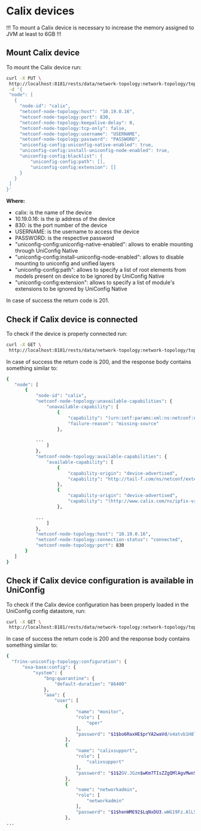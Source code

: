 # Calix devices

!!!
To mount a Calix device is necessary to increase the memory assigned to JVM at least to 6GB
!!!

## Mount Calix device

To mount the Calix device run:

```bash
curl -X PUT \
 http://localhost:8181/rests/data/network-topology:network-topology/topology=topology-netconf/node=calix \
 -d '{
 "node": [
   {
     "node-id": "calix",
     "netconf-node-topology:host": "10.19.0.16",
     "netconf-node-topology:port": 830,
     "netconf-node-topology:keepalive-delay": 0,
     "netconf-node-topology:tcp-only": false,
     "netconf-node-topology:username": "USERNAME",
     "netconf-node-topology:password": "PASSWORD",
     "uniconfig-config:uniconfig-native-enabled": true,
     "uniconfig-config:install-uniconfig-node-enabled": true,
     "uniconfig-config:blacklist": {
         "uniconfig-config:path": [],
         "uniconfig-config:extension": []
     }
   }
 ]
}'
```

**Where:**

-   calix: is the name of the device
-   10.19.0.16: is the ip address of the device
-   830: is the port number of the device
-   USERNAME: is the username to access the device
-   PASSWORD: is the respective password
-   "uniconfig-config:uniconfig-native-enabled": allows to enable
     mounting through UniConfig Native
-   "uniconfig-config:install-uniconfig-node-enabled": allows to
     disable mounting to uniconfig and unified layers
-   "uniconfig-config:path": allows to specify a list of root elements
     from models present on device to be ignored by UniConfig Native
-   "uniconfig-config:extension": allows to specify a list of module's
     extensions to be ignored by UniConfig Native

In case of success the return code is 201.

## Check if Calix device is connected

To check if the device is properly connected run:

```bash
curl -X GET \
 http://localhost:8181/rests/data/network-topology:network-topology/topology=topology-netconf/node=calix?content=nonconfig
```

In case of success the return code is 200, and the response body
contains something similar to:

```bash
{
   "node": [
       {
           "node-id": "calix",
           "netconf-node-topology:unavailable-capabilities": {
               "unavailable-capability": [
                   {
                       "capability": "(urn:ietf:params:xml:ns:netconf:notification:1.0?revision=2008-07-14)notifications",
                       "failure-reason": "missing-source"
                   },

           ...
               ]
           },
           "netconf-node-topology:available-capabilities": {
               "available-capability": [
                   {
                       "capability-origin": "device-advertised",
                       "capability": "http://tail-f.com/ns/netconf/extensions"
                   },
                   {
                       "capability-origin": "device-advertised",
                       "capability": "(http://www.calix.com/ns/ipfix-vrf?revision=2018-10-23)ipfix-vrf"
                   },

           ...
               ]
           },
           "netconf-node-topology:host": "10.19.0.16",
           "netconf-node-topology:connection-status": "connected",
           "netconf-node-topology:port": 830
       }
   ]
}
```

## Check if Calix device configuration is available in UniConfig

To check if the Calix device configuration has been properly loaded in
the UniConfig config datastore, run:

```bash
curl -X GET \
 http://localhost:8181/rests/data/network-topology:network-topology/topology=uniconfig/node=calix/frinx-uniconfig-topology:configuration?content=config
```

In case of success the return code is 200 and the response body contains
something similar to:

```bash
{
  "frinx-uniconfig-topology:configuration": {
      "exa-base:config": {
          "system": {
              "bng:quarantine": {
                  "default-duration": "86400"
              },
              "aaa": {
                  "user": [
                      {
                          "name": "monitor",
                          "role": [
                              "oper"
                          ],
                          "password": "$1$bo6RaxHE$prYA2waVd/o4atvb1H8l8/"
                      },
                      {
                          "name": "calixsupport",
                          "role": [
                              "calixsupport"
                          ],
                          "password": "$1$2GV.JGzm$wKm7TIsZZgQMlAgvMwnSe/"
                      },
                      {
                          "name": "networkadmin",
                          "role": [
                              "networkadmin"
                          ],
                          "password": "$1$henWME92$LqNxDU3.wWG19Fz.AlL5H0"
                      },
...
```

